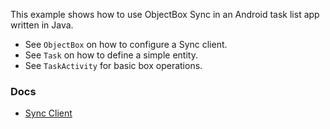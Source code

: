 This example shows how to use ObjectBox Sync in an Android task list app written in Java.

- See `ObjectBox` on how to configure a Sync client.
- See `Task` on how to define a simple entity.
- See `TaskActivity` for basic box operations.

### Docs
- [Sync Client](https://sync.objectbox.io/sync-client)
